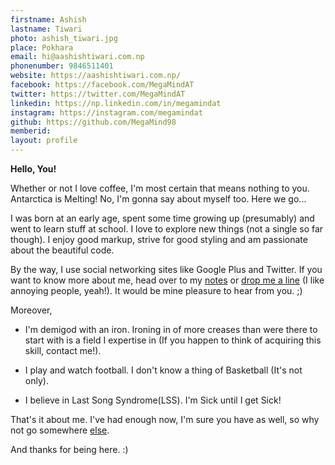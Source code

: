 ```yaml
---
firstname: Ashish
lastname: Tiwari
photo: ashish_tiwari.jpg
place: Pokhara
email: hi@aashishtiwari.com.np
phonenumber: 9846511401
website: https://aashishtiwari.com.np/
facebook: https://facebook.com/MegaMindAT
twitter: https://twitter.com/MegaMindAT
linkedin: https://np.linkedin.com/in/megamindat
instagram: https://instagram.com/megamindat
github: https://github.com/MegaMind98
memberid:
layout: profile
---
```


**Hello, You!**

Whether or not I love coffee, I'm most certain that means nothing to you. Antarctica is Melting! No, I'm gonna say about myself too. Here we go... 

I was born at an early age, spent some time growing up (presumably) and went to learn stuff at school. I love to explore new things (not a single so far though). I enjoy good markup, strive for good styling and am passionate about the beautiful code.

By the way, I use social networking sites like Google Plus and Twitter. If you want to know more about me, head over to my [notes](http://notes.aashishtiwari.com.np) or [drop me a line](mailto:hi@aashishtiwari.com.np) (I like annoying people, yeah!). It would be mine pleasure to hear from you. ;)

Moreover,

* I'm demigod with an iron. Ironing in of more creases than were there to start with is a field I expertise in (If you happen to think of acquiring this skill, contact me!).

* I play and watch football. I don't know a thing of Basketball (It's not only).

* I believe in Last Song Syndrome(LSS). I'm Sick until I get Sick!

That's it about me. I've had enough now, I'm sure you have as well, so why not go somewhere [else](https://justinjackson.ca/words.html).

And thanks for being here. :)
